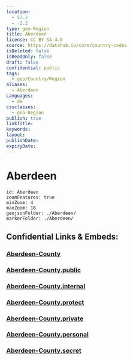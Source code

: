 ```yaml
---
location:
  - 57.2
  - -2.2
type: geo-Region
title: Aberdeen
license: CC BY-SA 4.0
source: https://datahub.io/core/country-codes
isDeleted: false
isReadOnly: false
draft: false
confidential: public
tags:
  - geo/Country/Region
aliases:
  - Aberdeen
Languages:
  - de
cssclasses:
  - geo-Region
publish: true
linkTitle:
keywords:
layout:
publishDate:
expiryDate:
---
```


# Aberdeen

```leaflet
id: Aberdeen
zoomFeatures: true 
minZoom: 4 
maxZoom: 18
geojsonFolder: ./Aberdeen/
markerFolder: ./Aberdeen/
```


## Confidential Links & Embeds: 

### [Aberdeen-County](/_Standards/Earth/Continent/Europe/Europe~North/UK/Scotland/counties~Scotland/Aberdeen-County.md) 

### [Aberdeen-County.public](/_public/Earth/Continent/Europe/Europe~North/UK/Scotland/counties~Scotland/Aberdeen-County.public.md) 

### [Aberdeen-County.internal](/_internal/Earth/Continent/Europe/Europe~North/UK/Scotland/counties~Scotland/Aberdeen-County.internal.md) 

### [Aberdeen-County.protect](/_protect/Earth/Continent/Europe/Europe~North/UK/Scotland/counties~Scotland/Aberdeen-County.protect.md) 

### [Aberdeen-County.private](/_private/Earth/Continent/Europe/Europe~North/UK/Scotland/counties~Scotland/Aberdeen-County.private.md) 

### [Aberdeen-County.personal](/_personal/Earth/Continent/Europe/Europe~North/UK/Scotland/counties~Scotland/Aberdeen-County.personal.md) 

### [Aberdeen-County.secret](/_secret/Earth/Continent/Europe/Europe~North/UK/Scotland/counties~Scotland/Aberdeen-County.secret.md)

